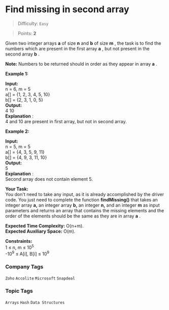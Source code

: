 # Find missing in second array

> Difficulty: `Easy`

> Points: **2**

Given two integer arrays **a**  of size **n**  and **b**  of size **m** , the task is to find the numbers which are present in the first array **a** , but not present in the second array **b** .

**Note:**  Numbers to be returned should in order as they appear in array **a** .

**Example 1:**

**Input: <br />** n = 6, m = 5<br /> a[] = {1, 2, 3, 4, 5, 10}<br /> b[] = {2, 3, 1, 0, 5}<br /> **Output:**  <br />4 10<br /> **Explanation** : <br />4 and 10 are present in first array, but not in second array.

**Example 2:**

**Input: <br />** n = 5, m = 5<br /> a[] = {4, 3, 5, 9, 11}<br /> b[] = {4, 9, 3, 11, 10}<br /> **Output: <br />** 5<br /> **Explanation** : <br />Second array does not contain element 5.<br />

**Your Task:** <br />You don't need to take any input, as it is already accomplished by the driver code. You just need to complete the function **findMissing()**  that takes an integer array **a,**  an integer array **b,**  an integer **n,** and an integer **m**  as input parameters and returns an array that contains the missing elements and the order of the elements should be the same as they are in array **a** .

**Expected Time Complexity:**  O(n+m).<br />**Expected Auxiliary Space:**  O(m).

**Constraints:** <br />1 ≤ n, m ≤ 10<sup>5</sup><br />-10<sup>9</sup> ≤ A[i], B[i] ≤ 10<sup>9</sup>

### Company Tags
`Zoho`  `Accolite`  `Microsoft`  `Snapdeal`  
### Topic Tags
`Arrays`  `Hash`  `Data Structures`
